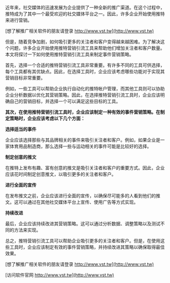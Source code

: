 近年来，社交媒体的迅速发展为企业提供了一种全新的推广渠道。在这个过程中，推特成为了其中一个最受欢迎的社交媒体平台之一。因此，许多企业开始使用推特来进行营销。

[想了解推广相关软件的朋友请登录 http://www.vst.tw](http://www.vst.tw)

但是，随着竞争加剧，如何吸引更多的关注者和客户变得越来越困难。为了解决这个问题，许多企业开始使用推特营销引流工具来帮助他们增加关注者和客户数量。本文将探讨一下如何使用推特营销引流工具来制定事件营销策略。

首先，选择一个合适的推特营销引流工具非常重要。有许多不同的工具可供选择，每个工具都有其优缺点。因此，在选择工具时，企业应该考虑哪些功能对于实现其营销目标非常重要。

例如，一些工具可以帮助企业执行自动化的推特帐户管理，而其他工具则可以协助企业分析数据以优化其营销策略。因此，在选择推特营销引流工具时，企业应该明确自己的营销目标，并选择一个可以满足这些目标的工具。

**其次，在使用推特营销引流工具时，企业应该制定一种有效的事件营销策略。在制定策略时，企业应该考虑以下几个方面：**

**选择适当的事件**

企业应该选择那些与其品牌相关的事件来吸引关注者和客户。例如，如果企业是一家体育用品制造商，那么选择一些与运动相关的事件可能是比较好的选择。

**制定创意的推文**

在推特上发布有趣、富有创意的推文是吸引关注者和客户的重要方式。因此，企业应该花时间制定创意推文，以吸引更多的关注者和客户。

**进行全面的宣传**

在发布推文之前，企业应该进行全面的宣传，以确保尽可能多的人看到他们的推文。这可以通过在其他社交媒体平台上宣传、使用广告等方式实现。

**持续改进**

最后，企业应该持续改进其营销策略。这可以通过分析数据、调整策略以及测试不同的方法来实现。

总之，推特营销引流工具可以帮助企业吸引更多的关注者和客户。但是，在使用这些工具时，企业应该制定有效的事件营销策略，并持续改进其策略以确保取得最佳效果。

[想了解推广相关软件的朋友请登录 http://www.vst.tw](http://www.vst.tw)


[访问软件官网 http://www.vst.tw](http://www.vst.tw)
